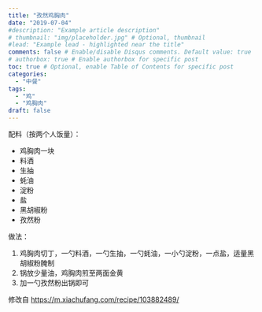 ```yaml
---
title: "孜然鸡胸肉"
date: "2019-07-04"
#description: "Example article description"
# thumbnail: "img/placeholder.jpg" # Optional, thumbnail
#lead: "Example lead - highlighted near the title"
comments: false # Enable/disable Disqus comments. Default value: true
# authorbox: true # Enable authorbox for specific post
toc: true # Optional, enable Table of Contents for specific post
categories:
  - "中餐"
tags:
  - "鸡"
  - "鸡胸肉"
draft: false
---
```


配料（按两个人饭量）：

* 鸡胸肉一块
* 料酒
* 生抽
* 蚝油
* 淀粉
* 盐
* 黑胡椒粉
* 孜然粉

做法：

1. 鸡胸肉切丁，一勺料酒，一勺生抽，一勺蚝油，一小勺淀粉，一点盐，适量黑胡椒粉腌制
2. 锅放少量油，鸡胸肉煎至两面金黄
3. 加一勺孜然粉出锅即可

修改自 https://m.xiachufang.com/recipe/103882489/